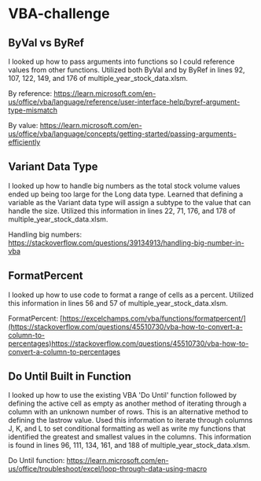# VBA-challenge

## ByVal vs ByRef
I looked up how to pass arguments into functions so I could reference values from other functions. Utilized both ByVal and by ByRef in lines 92, 107, 122, 149, and 176 of multiple_year_stock_data.xlsm.

By reference: https://learn.microsoft.com/en-us/office/vba/language/reference/user-interface-help/byref-argument-type-mismatch

By value: https://learn.microsoft.com/en-us/office/vba/language/concepts/getting-started/passing-arguments-efficiently

## Variant Data Type
I looked up how to handle big numbers as the total stock volume values ended up being too large for the Long data type. Learned that defining a variable as the Variant data type will assign a subtype to the value that can handle the size. Utilized this information in lines 22, 71, 176, and 178 of multiple_year_stock_data.xlsm.

Handling big numbers: https://stackoverflow.com/questions/39134913/handling-big-number-in-vba

## FormatPercent
I looked up how to use code to format a range of cells as a percent. Utilized this information in lines 56 and 57 of multiple_year_stock_data.xlsm.

FormatPercent: [https://excelchamps.com/vba/functions/formatpercent/](https://stackoverflow.com/questions/45510730/vba-how-to-convert-a-column-to-percentages)https://stackoverflow.com/questions/45510730/vba-how-to-convert-a-column-to-percentages

## Do Until Built in Function
I looked up how to use the existing VBA 'Do Until' function followed by defining the active cell as empty as another method of iterating through a column with an unknown number of rows. This is an alternative method to defining the lastrow value. Used this information to iterate through columns J, K, and L to set conditional formatting as well as write my functions that identified the greatest and smallest values in the columns. This information is found in lines 96, 111, 134, 161, and 188 of multiple_year_stock_data.xlsm. 

Do Until function: https://learn.microsoft.com/en-us/office/troubleshoot/excel/loop-through-data-using-macro
